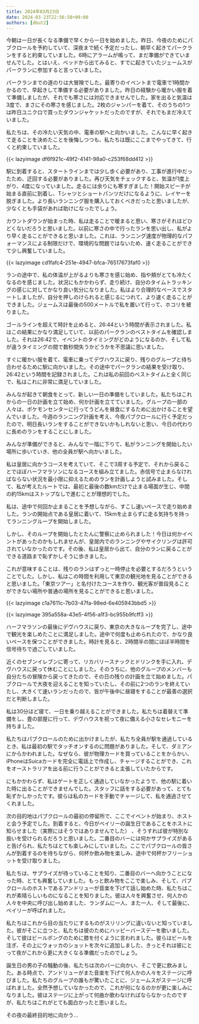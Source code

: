 ```yaml
---
title: 2024年03月23日
date: 2024-03-23T22:56:58+09:00
authors: [dbut2]
---
```

今朝は一日が長くなる準備で早くから一日を始めました。昨日、今夜のためにパブクロールを予約していて、深夜まで続く予定だったし、朝早く起きてパークランをすると約束していました。6時にアラームが鳴って、まだ準備ができていませんでした。とはいえ、ベッドから出てみると、すでに起きていたジェームスがパークランに参加すると言っていました。

パークランまでの道のりは大冒険でした。最寄りのイベントまで電車で1時間かかるので、早起きして準備する必要がありました。昨日の経験から暖かい服を着て準備しましたが、それでも寒さには対応できませんでした。家を出ると気温は3度で、まさにその寒さを感じました。2枚のジャンパーを着て、そのうちの1つは昨日ユニクロで買ったダウンジャケットだったのですが、それでもまだ冷えていました。

私たちは、その冷たい天気の中、電車の駅へと向かいました。こんなに早く起きて走ることを決めたことを後悔しつつも、私たちは既にここまでやってきて、行くと約束していました。

{{< lazyimage df6f921c-49f2-4141-98a0-c253f68dd412 >}}

駅に到着すると、スタートラインまでは少し歩く必要があり、工事が進行中だったため、迂回する必要がありました。再び天気をチェックすると、気温が1度上がり、4度になっていました。走るには余りにも寒すぎました！開始スピーチが始まる直前に到着し、Tシャツとショートパンツだけになるように、レイヤーを脱ぎました。より長いランニング服を購入しておくべきだったと思いましたが、少なくとも手袋があれば助けになったでしょう。

カウントダウンが始まった時、私は走ることで暖まると思い、寒さがそれほどひどくないだろうと思いました。以前に寒さの中で行ったランを思い出し、私がより早く走ることができると思いました。これは、ランニング速度が物理的なパフォーマンスによる制限だけで、環境的な問題ではないため、速く走ることができて少し興奮していました。

{{< lazyimage cd1fafc4-251e-4947-bfca-76517673faf0 >}}

ランの途中で、私の体温が上がるよりも寒さを感じ始め、指や頬がとても冷たくなるのを感じました。状況にもかかわらず、走り続け、自分のタイムトラッキングの感じに対してかなり良い気分になりました。私はより合理的なペースでスタートしましたが、自分を押しのけられると感じるにつれて、より速く走ることができました。ジェームスは最後の500メートルで私を置いて行って、ホコリを被りました。

ゴールラインを超えて時計を止めると、26:44という時間が表示されました。私はこの結果にかなり満足していて、以前のパークランのベストタイムを確認しました。それは26:42で、イベントのタイミングがどのようになるのか、そして私が違うタイミングの間で数秒間失うかどうかを不思議に思いました。

すぐに暖かい服を着て、電車に乗ってデヴハウスに戻り、残りのグループと待ち合わせるために駅に向かいました。その途中でパークランの結果を受け取り、26:42という時間を記録されました。これは私の前回のベストタイムと全く同じで、私はこれに非常に満足していました。

みんなが起きて朝食をとって、新しい一日の準備をしていました。私たちはこれからの一日の計画を立て始め、何か計画を立てていました。グループの一部の人々は、ポケモンセンターに行ってうどんを昼食にするために出かけることを望んでいました。今週のランニング計画を考え、今夜パブクロールに行く予定だったので、明日長いランをすることができないかもしれないと思い、今日の代わりに長めのランをすることにしました。

みんなが準備ができると、みんなで一階に下りて、私がランニングを開始したい場所に歩いていき、他の全員が駅へ向かいました。

私は皇居に向かうコースを考えていて、そこで3周する予定で、それから戻ることでほぼハーフマラソンになるコースを組み立てました。赤信号で止まらなければならない状況を最小限に抑えるためのランを計画しようと試みました。そして、私が考えたルートでは、最初と最後の数kmだけで止まる場面が生じ、中間の約15kmはストップなしで進むことが理想的でした。

私は、途中で何回か止まることを予想しながら、すこし速いペースで走り始めました。ランの開始点である皇居に着いて、15kmを止まらずに走る気持ちを持ってランニングループを開始しました。

しかし、そのループを開始したとたんに警察に止められました！今日は何かイベントがあったのかもしれませんが、皇居内でのランニングやサイクリングは許可されていなかったのです。その後、私は皇居から出て、自分のランに戻ることができる道路まで恥ずかしそうに歩きました。

これが意味することは、残りのランはずっと一時停止を必要とするだろうということでした。しかし、私はこの時間を利用して東京の観光地を見ることができると思いました。「東京ツアー」と名付けたコースを作り、観光客が普段見ることができない場所や普通の場所を見ることができると思いました。

{{< lazyimage c1a7611c-7b03-47fa-98ed-6e405943bbd5 >}}

{{< lazyimage 395a558a-43e5-4f56-a1f3-bc955b9fcff3 >}}

ハーフマラソンの最後にデヴハウスに戻り、東京の大きなループを完了し、途中で観光を楽しめたことに満足しました。途中で何度も止められたので、かなり良いペースを保つことができました。時計を見ると、2時間半の間にほぼ半時間を信号待ちで過ごしていました。

近くのセブンイレブンに寄って、リカバリースナックとドリンクを手に入れ、デヴハウスに戻って休むことにしました。そのうちに、他のグループのメンバーも自分たちの冒険から戻ってきたので、その日の残りの計画を立て始めました。パブクロールで大夜を迎えることを知っていたし、その前に2つのランを終えていたし、大きくて速いランだったので、皆が午後中に昼寝をすることが最善の選択だと判断しました。

私は30分ほど寝て、一日を乗り越えることができました。私たちは着替えて準備をし、畳の部屋に行って、デヴハウスを祝って夜に備える小さなセレモニーを持ちました。

私たちはパブクロールのために出かけましたが、私たち全員が駅を通過しているとき、私は最初の駅でタッチオンするのに問題がありました。そして、ダミアンにからかわれました。なぜなら、彼が物理カードを買っていることをからかい、iPhoneはSuicaカードを完全に電話上で作成し、チャージすることができ、これをオーストラリアを出る前に行うことができると主張していたからです。

にもかかわらず、私はゲートを正しく通過していなかったようで、他の駅に着いた時に出ることができませんでした。スタッフに話をする必要があって、とても恥ずかしかったです。彼らは私のカードを手動でチャージして、私を通過させてくれました。

次の目的地はパブクロールの最初の停留所で、ここでイベントが始まり、ホストと会う予定でした。到着すると、今日がベイリーの誕生日であることをホストに知らせました（実際にはそうではありませんでした） 、そうすれば彼が特別な扱いを受けられるだろうと思いました。二番目のバーには何かサプライズがあると告げられ、私たちはとても楽しみにしていました。ここでパブクロールの皆さんが到着するのを待ちながら、何杯か飲み物を楽しみ、途中で何杯かフリーショットを受け取りました。

私たちは、サプライズが待っていることを知り、二番目のバーへ向かうことになった時、とても興奮していました。もっと飲み物をここで楽しみ、そして、パブクロールのホストであるアンドリューが音楽を下げて話し始めた時、私たちはこれが素晴らしいものになることを知りました。彼は人々を興奮させ、何人かの人々を中央に呼び出し始めました、ランダムに一人、また一人、そして最後に、ベイリーが呼ばれました。

私たちはこれから目の当たりにするものがスリリングに違いないと知っていました。彼がそこに立つと、私たちは彼のためにハッピーバースデーを歌いました。そして彼はビールボングのために膝を付くように言われました。彼らはビールを注ぎ、その上にウォッカのショットを次々に追加しました、きっとそれは彼にとって夜がこれから更に大きくなる準備だったのでしょう。

誕生日の男の子の騒動の後、私たちは次のバーに向かい、そこで更に飲みました。ある時点で、アンドリューがまた音楽を下げて何人かの人々をステージに呼びました。私たちのグループの誰もが驚いたことに、ジェームスがステージに呼ばれました。全然予想していなかったので、これが何になるのかが更に楽しみになりました。彼はステージに上がって何曲か歌わなければならなかったのですが、私たちはこれがとても面白かったと思いました。

その夜の最終目的地に向かう...